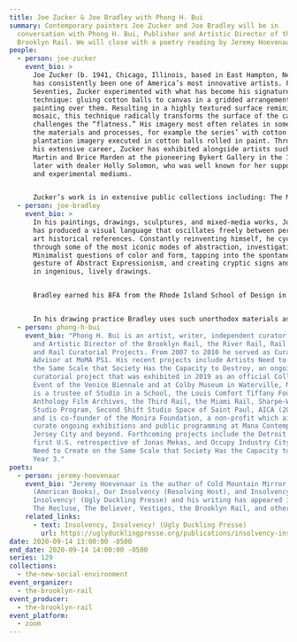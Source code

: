 ```yaml
---
title: Joe Zucker & Joe Bradley with Phong H. Bui
summary: Contemporary painters Joe Zucker and Joe Bradley will be in
  conversation with Phong H. Bui, Publisher and Artistic Director of the
  Brooklyn Rail. We will close with a poetry reading by Jeremy Hoevenaar.
people:
  - person: joe-zucker
    event_bio: >
      Joe Zucker (b. 1941, Chicago, Illinois, based in East Hampton, New York)
      has consistently been one of America’s most innovative artists. From the
      Seventies, Zucker experimented with what has become his signature
      technique: gluing cotton balls to canvas in a gridded arrangement and
      painting over them. Resulting in a highly textured surface reminiscent of
      mosaic, this technique radically transforms the surface of the canvas and
      challenges the “flatness.” His imagery most often relates in some way to
      the materials and processes, for example the series’ with cotton
      plantation imagery executed in cotton balls rolled in paint. Throughout
      his extensive career, Zucker has exhibited alongside artists such as Agnes
      Martin and Brice Marden at the pioneering Bykert Gallery in the 1960s, and
      later with dealer Holly Solomon, who was well known for her support of new
      and experimental mediums.


      Zucker’s work is in extensive public collections including: The Museum of Modern Art, New York, The National Gallery of Victoria, Melbourne, The Philadelphia Museum of Art, The Tel Aviv Museum, Israel, The Whitney Museum of American Art, New York, The Brooklyn Museum, The Metropolitan Museum of Art, New York and many others.
  - person: joe-bradley
    event_bio: >
      In his paintings, drawings, sculptures, and mixed-media works, Joe Bradley
      has produced a visual language that oscillates freely between personal and
      art historical references. Constantly reinventing himself, he cycles
      through some of the most iconic modes of abstraction, investigating
      Minimalist questions of color and form, tapping into the spontaneous
      gesture of Abstract Expressionism, and creating cryptic signs and symbols
      in ingenious, lively drawings.


      Bradley earned his BFA from the Rhode Island School of Design in 1999 and had his first gallery show in New York in 2003. Just three years later he had his first solo exhibition at MoMA PS1, which included boldly painted monochromatic canvases arranged in geometric formations. These modular paintings investigate the ways that colors exist in relation to each other and to negative space, while subtly evoking architectural structures and human or robotic figures. In recent works Bradley paints fragments of unprimed canvas on the floor, collecting studio debris in swaths of color. Imbuing abstraction with a tactile immediacy, he applies the oil paint in thick layers to create captivating, tessellated compositions.


      In his drawing practice Bradley uses such unorthodox materials as cardboard scraps, loose paper, and even sticky notes. While artistic precedents appear to be among his works’ influences and inspirations, they never settle into certainty. In many ways Bradley holds a mirror up to the art world itself, finding humor in the ever-shifting trends and traditions of recent art history. One aspect of his practice that remains constant is his emphasis on process: the intuitive motions of the artist’s hand, as well as the effects of material, memory, and environment. For his Schmagoo Paintings (2008), Bradley drew invented symbols and doodles with grease pencil on raw canvas, presenting lighthearted subject matter with a direct, gestural confidence. Though vaguely familiar—recalling children’s drawings, comic book sketches, cave paintings, and ideograms—the images are devoid of specific meaning, exploring the very implications of the creative act.
  - person: phong-h-bui
    event_bio: "Phong H. Bui is an artist, writer, independent curator, Publisher
      and Artistic Director of the Brooklyn Rail, the River Rail, Rail Editions,
      and Rail Curatorial Projects. From 2007 to 2010 he served as Curatorial
      Advisor at MoMA PS1. His recent projects include Artists Need to Create on
      the Same Scale that Society Has the Capacity to Destroy, an ongoing
      curatorial project that was exhibited in 2019 as an official Collateral
      Event of the Venice Biennale and at Colby Museum in Waterville, Maine. He
      is a trustee of Studio in a School, the Louis Comfort Tiffany Foundation,
      Anthology Film Archives, the Third Rail, the Miami Rail, Sharpe-Walentas
      Studio Program, Second Shift Studio Space of Saint Paul, AICA (2007-2020),
      and is co-founder of the Monira Foundation, a non-profit which aims to
      curate ongoing exhibitions and public programming at Mana Contemporary in
      Jersey City and beyond. Forthcoming projects include the Detroit Rail, the
      first U.S. retrospective of Jonas Mekas, and Occupy Industry City: Artists
      Need to Create on the Same Scale that Society Has the Capacity to Destroy,
      Year 3."
poets:
  - person: jeremy-hoevenaar
    event_bio: "Jeremy Hoevenaar is the author of Cold Mountain Mirror Displacement
      (American Books), Our Insolvency (Resolving Host), and Insolvency,
      Insolvency! (Ugly Duckling Presse) and his writing has appeared in 6x6,
      The Recluse, The Believer, Vestiges, the Brooklyn Rail, and others. "
    related_links:
      - text: Insolvency, Insolvency! (Ugly Duckling Presse)
        url: https://uglyducklingpresse.org/publications/insolvency-insolvency/
date: 2020-09-14 13:00:00 -0500
end_date: 2020-09-14 14:00:00 -0500
series: 129
collections:
  - the-new-social-environment
event_organizer:
  - the-brooklyn-rail
event_producer:
  - the-brooklyn-rail
event_platform:
  - zoom
---
```

